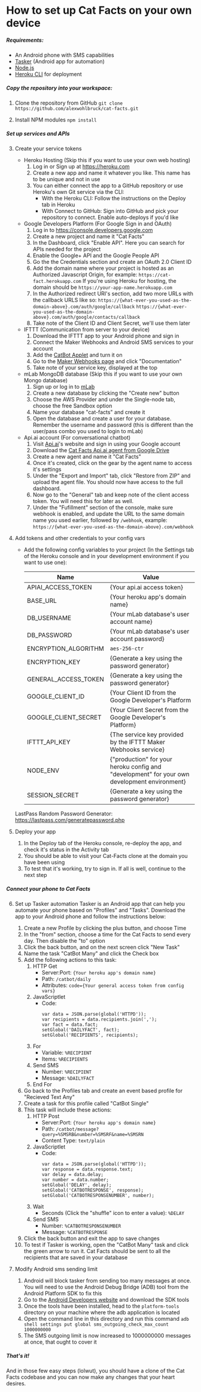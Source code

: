 # How to set up Cat Facts on your own device

##### Requirements:
- An Android phone with SMS capabilities
- [Tasker](https://play.google.com/store/apps/details?id=net.dinglisch.android.taskerm) (Android app for automation)
- [Node.js](https://nodejs.org)
- [Heroku CLI](https://devcenter.heroku.com/articles/heroku-cli) for deployment

##### Copy the repository into your workspace:
1. Clone the repository from GitHub 
    `git clone https://github.com/alexwohlbruck/cat-facts.git`

2. Install NPM modules
    `npm install`

##### Set up services and APIs

3. Create your service tokens
    - Heroku Hosting (Skip this if you want to use your own web hosting)
        1. Log in or Sign up at https://heroku.com
        2. Create a new app and name it whatever you like. This name has to be unique and not in use
        3. You can either connect the app to a GitHub repository or use Heroku's own Git service via the CLI:
            - With the Heroku CLI: Follow the instructions on the Deploy tab in Heroku
            - With Connect to GitHub: Sign into GitHub and pick your repository to connect. Enable auto-deploys if you'd like
    - Google Developers Platform (For Google Sign in and OAuth)
        1. Log in to https://console.developers.google.com
        2. Create a new project and name it "Cat Facts"
        3. In the Dashboard, click "Enable API". Here you can search for APIs needed for the project
        4. Enable the Google+ API and the Google People API
        5. Go the the Credentials section and create an OAuth 2.0 Client ID
        6. Add the domain name where your project is hosted as an Authorized Javascript Origin, for example:
            `https://cat-fact.herokuapp.com`
            If you're using Heroku for hosting, the domain should be `https://your-app-name.herokuapp.com`
        7. In the Authorized redirect URI's section, add two more URLs with the callback URLS like so:
            `https://{what-ever-you-used-as-the-domain-above}.com/auth/google/callback`
            `https://{what-ever-you-used-as-the-domain-above}.com/auth/google/contacts/callback`
        8. Take note of the Client ID and Client Secret, we'll use them later
    - IFTTT (Communication from server to your device)
        1. Download the IFTTT app to your Android phone and sign in
        2. Connect the Maker Webhooks and Android SMS services to your account
        3. Add the [CatBot Applet](https://ifttt.com/applets/48787297d-send-catbot-message) and turn it on
        4. Go to the [Maker Webhooks page](https://ifttt.com/maker_webhooks) and click "Documentation"
        5. Take note of your service key, displayed at the top
    - mLab MongoDB database (Skip this if you want to use your own Mongo database)
        1. Sign up or log in to [mLab](https://mlab.com)
        2. Create a new database by clicking the "Create new" button
        3. Choose the AWS Provider and under the Single-node tab, choose the free Sandbox option
        4. Name your database "cat-facts" and create it
        5. Open the database and create a user for your database. Remember the username and password (this is different than the user/pass combo you used to login to mLab)
    - Api.ai account (For conversational chatbot)
        1. Visit [Api.ai](https://api.ai)'s website and sign in using your Google account
        2. Download the [Cat Facts Api.ai agent from Google Drive](https://drive.google.com/file/d/0B4rWYiw5-JZtZEF4cnBQczM1cFE/view?usp=sharing)
        3. Create a new agent and name it "Cat Facts"
        4. Once it's created, click on the gear by the agent name to access it's settings
        5. Under the "Export and Import" tab, click "Restore from ZIP" and upload the agent file. You should now have access to the full dashboard.
        6. Now go to the "General" tab and keep note of the client access token. You will need this for later as well.
        7. Under the "Fufillment" section of the console, make sure webhook is enabled, and update the URL to the same domain name you used earlier, followed by `/webhook`, example:
            `https://{what-ever-you-used-as-the-domain-above}.com/webhook`

4. Add tokens and other credentials to your config vars
    - Add the following config variables to your project (In the Settings tab of the Heroku console and in your development environment if you want to use one):

		| Name 					  | Value																							|
		| ----------------------- | ----------------------------------------------------------------------------------------------- |
		| APIAI_ACCESS_TOKEN      | {Your api.ai access token}                                                                      |
		| BASE_URL               | {Your heroku app's domain name}																	|
		| DB_USERNAME             | {Your mLab database's user account name}														|
		| DB_PASSWORD            | {Your mLab database's user account password}														|
		| ENCRYPTION_ALGORITHM    | `aes-256-ctr`																					|
		| ENCRYPTION_KEY          | {Generate a key using the password generator}													|
		| GENERAL_ACCESS_TOKEN    | {Generate a key using the password generator}													|
		| GOOGLE_CLIENT_ID       | {Your Client ID from the Google Developer's Platform												|
		| GOOGLE_CLIENT_SECRET   | {Your Client Secret from the Google Developer's Platform}										|
		| IFTTT_API_KEY           | {The service key provided by the IFTTT Maker Webhooks service}									|
		| NODE_ENV                | {"production" for your heroku config and "development" for your own development environment}	|
		| SESSION_SECRET          | {Generate a key using the password generator}													|
		
	LastPass Random Password Generator: https://lastpass.com/generatepassword.php
	
5. Deploy your app
    1. In the Deploy tab of the Heroku console, re-deploy the app, and check it's status in the Activity tab
    2. You should be able to visit your Cat-Facts clone at the domain you have been using
    3. To test that it's working, try to sign in. If all is well, continue to the next step

##### Connect your phone to Cat Facts

6. Set up Tasker automation
    Tasker is an Android app that can help you automate your phone based on "Profiles" and "Tasks". Download the app to your Android phone and follow the instructions below:
    1. Create a new Profile by clicking the plus button, and choose Time
    2. In the "from" section, choose a time for the Cat Facts to send every day. Then disable the "to" option
    3. Click the back button, and on the next screen click "New Task"
    4. Name the task "CatBot Many" and click the Check box
    5. Add the following actions to this task:
        1. HTTP Get
            - Server:Port: `{Your heroku app's domain name}`
            - Path: `/catbot/daily`
            - Attributes: `code={Your general access token from config vars}`
        2. JavaScriptlet
            - Code: 
	            ```
	            var data = JSON.parse(global('HTTPD'));
	            var recipients = data.recipients.join(',');
	            var fact = data.fact;
	            setGlobal('DAILYFACT', fact);
	            setGlobal('RECIPIENTS', recipients);
	            ```
        3. For
            - Variable: `%RECIPIENT`
            - Items: `%RECIPIENTS`
        4. Send SMS
            - Number: `%RECIPIENT`
            - Message: `%DAILYFACT`
        5. End For
    6. Go back to the Profiles tab and create an event based profile for "Recieved Text Any"
    7. Create a task for this profile called "CatBot Single"
    8. This task will include these actions:
        1. HTTP Post
            - Server:Port: `{Your heroku app's domain name}`
            - Path: `/catbot/message?query=%SMSRB&number=%SMSRF&name=%SMSRN`
            - Content Type: `text/plain`
        2. JavaScriptlet
            - Code:
                ```
                var data = JSON.parse(global('HTTPD'));
                var response = data.response.text;
                var delay = data.delay;
                var number = data.number;
                setGlobal('DELAY', delay);
                setGlobal('CATBOTRESPONSE', response);
                setGlobal('CATBOTRESPONSENUMBER', number);
                ```
        3. Wait
            - Seconds (Click the "shuffle" icon to enter a value): `%DELAY`
        4. Send SMS
            - Number: `%CATBOTRESPONSENUMBER`
            - Message: `%CATBOTRESPONSE`
    9. Click the back button and exit the app to save changes
    10. To test if Tasker is working, open the "CatBot Many" task and click the green arrow to run it. Cat Facts should be sent to all the recipients that are saved in your database

7. Modify Android sms sending limit
    1. Android will block tasker from sending too many messages at once. You will need to use the Android Debug Bridge (ADB) tool from the Android Platform SDK to fix this
    2. Go to the [Android Developers website](https://developer.android.com/studio/releases/platform-tools.html) and download the SDK tools
    3. Once the tools have been installed, head to the `platform-tools` directory on your machine where the adb application is located
    4. Open the command line in this directory and run this command `adb shell settings put global sms_outgoing_check_max_count 1000000000`
    5. The SMS outgoing limit is now increased to 1000000000 messages at once, that ought to cover it

##### That's it!
    
And in those few easy steps (lolwut), you should have a clone of the Cat Facts codebase and you can now make any changes that your heart desires.
